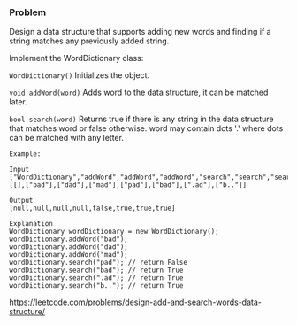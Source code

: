 ### Problem

Design a data structure that supports adding new words and finding if a string matches any previously added string.

Implement the WordDictionary class:

`WordDictionary()` Initializes the object.

`void addWord(word)` Adds word to the data structure, it can be matched later.

`bool search(word)` Returns true if there is any string in the data structure that matches word or false otherwise. word may contain dots '.' where dots can be matched with any letter.

```
Example:

Input
["WordDictionary","addWord","addWord","addWord","search","search","search","search"]
[[],["bad"],["dad"],["mad"],["pad"],["bad"],[".ad"],["b.."]]

Output
[null,null,null,null,false,true,true,true]

Explanation
WordDictionary wordDictionary = new WordDictionary();
wordDictionary.addWord("bad");
wordDictionary.addWord("dad");
wordDictionary.addWord("mad");
wordDictionary.search("pad"); // return False
wordDictionary.search("bad"); // return True
wordDictionary.search(".ad"); // return True
wordDictionary.search("b.."); // return True
```

https://leetcode.com/problems/design-add-and-search-words-data-structure/